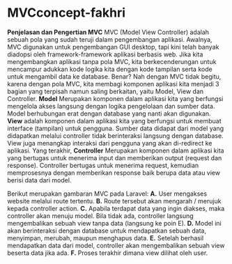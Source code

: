 # MVCconcept-fakhri
**Penjelasan dan Pengertian MVC**
MVC (Model View Controller) adalah sebuah pola yang sudah teruji dalam pengembangan aplikasi. Awalnya, MVC digunakan untuk pengembangan GUI desktop, tapi kini telah banyak diadopsi oleh framework-framework aplikasi berbasis web. Jika kita mengembangkan aplikasi tanpa pola MVC, kita berkecenderungan untuk mencampur adukkan kode logika kita dengan kode tampilan serta kode untuk mengambil data ke database. Benar? Nah dengan MVC tidak begitu, karena dengan pola MVC, kita membagi komponen aplikasi kita menjadi 3 bagian yang terpisah namun saling berkaitan, yaitu Model, View dan Controller. **Model** Merupakan komponen dalam aplikasi kita yang berfungsi mengelola akses langsung dengan logika pengelolaan dan sumber data. Model berhubungan erat dengan database yang nanti akan digunakan. **View** adalah komponen dalam aplikasi kita yang berfungsi untuk membuat interface (tampilan) untuk pengguna. Sumber data didapat dari model yang didapatkan melalui controller tidak berinteraksi langsung dengan database. View juga menangkap interaksi dari pengguna yang akan di-redirect ke aplikasi. Yang terakhir, **Controller** Merupakan komponen dalam aplikasi kita yang bertugas untuk menerima input dan memberikan output (request dan response). Controller bertugas untuk menerima request, kemudian memprosesnya dengan memberikan response baik berupa data atau view berisi data dari model.

Berikut merupakan gambaran MVC pada Laravel:
**A.** User mengakses website melalui route tertentu.
**B.** Route tersebut akan mengarah / merujuk kepada controller action.
**C.** Apabila terdapat data yang ingin diakses, maka controller akan menuju model. Bila tidak ada, controller langsung mengembalikan sebuah 
   view tanpa data (langsung ke poin E).
**D.** Model ini akan berinteraksi dengan database untuk mendapatkan sebuah data, menyimpan, merubah, maupun menghapus data.
**E.** Setelah berhasil mendapatkan data dari model, controller akan mengembalikan sebuah view beserta data jika ada.
**F.** Proses terakhir dimana view dilihat oleh user.

